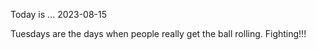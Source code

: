 Today is ...
2023-08-15

Tuesdays are the days when people really get the ball rolling. Fighting!!!
